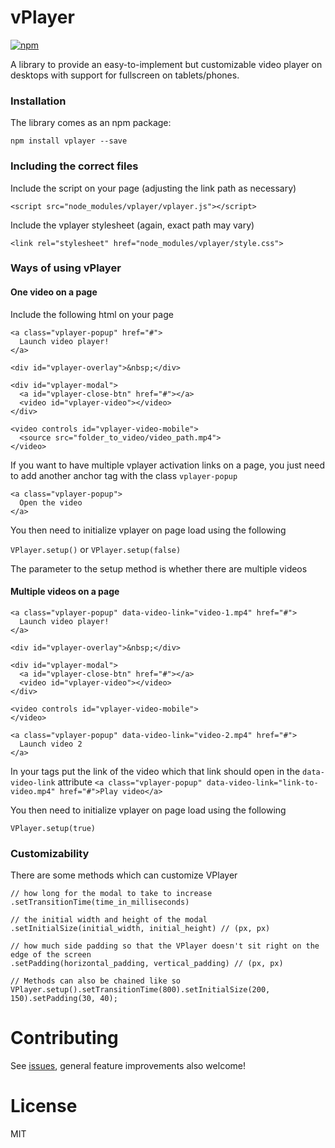 # vPlayer

[![npm](https://img.shields.io/npm/v/vplayer.svg)](https://www.npmjs.com/package/vplayer)

A library to provide an easy-to-implement but customizable video player on desktops with support for fullscreen on tablets/phones.

### Installation

The library comes as an npm package:

`npm install vplayer --save`

### Including the correct files

Include the script on your page (adjusting the link path as necessary)
  
`<script src="node_modules/vplayer/vplayer.js"></script>`

Include the vplayer stylesheet (again, exact path may vary)
  
`<link rel="stylesheet" href="node_modules/vplayer/style.css">`

### Ways of using vPlayer

#### One video on a page

Include the following html on your page

```
<a class="vplayer-popup" href="#">
  Launch video player!
</a>

<div id="vplayer-overlay">&nbsp;</div>

<div id="vplayer-modal">
  <a id="vplayer-close-btn" href="#"></a>
  <video id="vplayer-video"></video>
</div>

<video controls id="vplayer-video-mobile">
  <source src="folder_to_video/video_path.mp4">
</video>
```

If you want to have multiple vplayer activation links on a page, you just need to add another anchor tag with the class `vplayer-popup`
  
```
<a class="vplayer-popup">
  Open the video
</a>
```

You then need to initialize vplayer on page load using the following
  
`VPlayer.setup()` 
or 
`VPlayer.setup(false)`

The parameter to the setup method is whether there are multiple videos

#### Multiple videos on a page

```
<a class="vplayer-popup" data-video-link="video-1.mp4" href="#">
  Launch video player!
</a>

<div id="vplayer-overlay">&nbsp;</div>

<div id="vplayer-modal">
  <a id="vplayer-close-btn" href="#"></a>
  <video id="vplayer-video"></video>
</div>

<video controls id="vplayer-video-mobile">
</video>

<a class="vplayer-popup" data-video-link="video-2.mp4" href="#">
  Launch video 2
</a>
```

In your <a> tags put the link of the video which that link should open in the `data-video-link` attribute
`<a class="vplayer-popup" data-video-link="link-to-video.mp4" href="#">Play video</a>`

You then need to initialize vplayer on page load using the following

`VPlayer.setup(true)` 

### Customizability

There are some methods which can customize VPlayer

```
// how long for the modal to take to increase
.setTransitionTime(time_in_milliseconds)

// the initial width and height of the modal
.setInitialSize(initial_width, initial_height) // (px, px)

// how much side padding so that the VPlayer doesn't sit right on the edge of the screen
.setPadding(horizontal_padding, vertical_padding) // (px, px)

// Methods can also be chained like so
VPlayer.setup().setTransitionTime(800).setInitialSize(200, 150).setPadding(30, 40);
```

  
# Contributing

  See [issues](https://github.com/thisisbd/vPlayer/issues), general feature improvements also welcome!
  
# License

  MIT